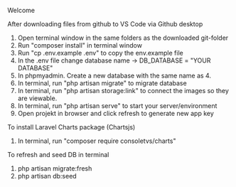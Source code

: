 Welcome

After downloading files from github to VS Code via Github desktop
1. Open terminal window in the same folders as the downloaded git-folder
2. Run "composer install" in terminal window
3. Run "cp .env.example .env" to copy the env.example file
4. In the .env file change database name -> DB_DATABASE = "YOUR DATABASE"
5. In phpmyadmin. Create a new database with the same name as 4.
6. In terminal, run "php artisan migrate" to migrate database
7. In terminal, run "php artisan storage:link" to connect the images so they are viewable.
8. In terminal, run "php artisan serve" to start your server/environment
9. Open projekt in browser and click refresh to generate new app key

To install Laravel Charts package (Chartsjs)
1. In terminal, run "composer require consoletvs/charts"

To refresh and seed DB in terminal
1. php artisan migrate:fresh
2. php artisan db:seed    
